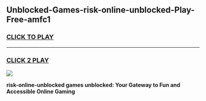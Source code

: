 
## Unblocked-Games-risk-online-unblocked-Play-Free-amfc1
<h3>
<a href="https://premium76.site?title=risk-online-unblocked&ref=18A1">CLICK TO PLAY</a></h3>
<hr>

<h3>
<a href="https://premium76.site?title=risk-online-unblocked&ref=18A1">CLICK 2 PLAY</a>
  
</h3>

<a href="https://premium76.site?title=risk-online-unblocked&ref=18A1"><img src="https://clearcache.store/games.png"></a>


**risk-online-unblocked games unblocked: Your Gateway to Fun and Accessible Online Gaming**
